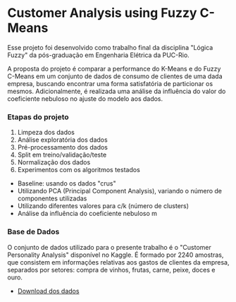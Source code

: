 # Customer Analysis using Fuzzy C-Means

Esse projeto foi desenvolvido como trabalho final da disciplina "Lógica Fuzzy" da pós-graduação em Engenharia Elétrica da PUC-Rio.

A proposta do projeto é comparar a performance do K-Means e do Fuzzy C-Means em um conjunto de dados de consumo de clientes de uma dada empresa, buscando encontrar uma forma satisfatória de particionar os mesmos. Adicionalmente, é realizada uma análise da influência do valor do coeficiente nebuloso no ajuste do modelo aos dados. 

### Etapas do projeto

1. Limpeza dos dados
2. Análise exploratória dos dados
3. Pré-processamento dos dados
4. Split em treino/validação/teste
5. Normalização dos dados
6. Experimentos com os algoritmos testados
  * Baseline: usando os dados "crus"
  * Utilizando PCA (Principal Component Analysis), variando o número de componentes utilizadas
  * Utilizando diferentes valores para c/k (número de clusters)
  * Análise da influência do coeficiente nebuloso m

### Base de Dados

O conjunto de dados utilizado para o presente trabalho é o "Customer Personality Analysis" disponível no Kaggle. É formado por 2240 amostras, que consistem em informações relativas aos gastos de clientes da empresa, separados por setores: compra de vinhos, frutas, carne, peixe, doces e ouro.

- [Download dos dados](https://www.kaggle.com/imakash3011/customer-personality-analysis)

